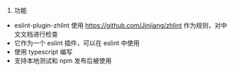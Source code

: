 1. 功能
* eslint-plugin-zhlint 使用 https://github.com/Jinjiang/zhlint 作为规则，对中文文档进行检查
* 它作为一个 eslint 插件，可以在 eslint 中使用
* 使用 typescript 编写
* 支持本地测试和 npm 发布后被使用
